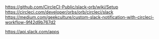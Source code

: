 https://github.com/CircleCI-Public/slack-orb/wiki/Setup
https://circleci.com/developer/orbs/orb/circleci/slack
https://medium.com/geekculture/custom-slack-notification-with-circleci-workflow-9f42d9b767d2


https://api.slack.com/apps